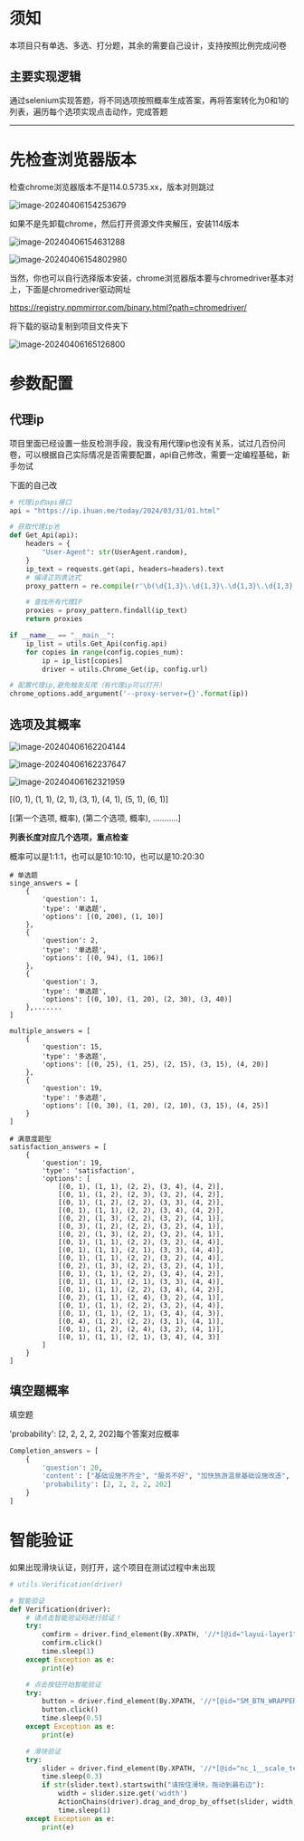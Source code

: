 # 须知

本项目只有单选、多选、打分题，其余的需要自己设计，支持按照比例完成问卷

## 主要实现逻辑

通过selenium实现答题，将不同选项按照概率生成答案，再将答案转化为0和1的列表，遍历每个选项实现点击动作，完成答题

------



# 先检查浏览器版本

检查chrome浏览器版本不是114.0.5735.xx，版本对则跳过

![image-20240406154253679](C:\Users\Sunshine\AppData\Roaming\Typora\typora-user-images\image-20240406154253679.png)

如果不是先卸载chrome，然后打开资源文件夹解压，安装114版本

![image-20240406154631288](C:\Users\Sunshine\AppData\Roaming\Typora\typora-user-images\image-20240406154631288.png)

![image-20240406154802980](C:\Users\Sunshine\AppData\Roaming\Typora\typora-user-images\image-20240406154802980.png)

当然，你也可以自行选择版本安装，chrome浏览器版本要与chromedriver基本对上，下面是chromedriver驱动网址

https://registry.npmmirror.com/binary.html?path=chromedriver/

将下载的驱动复制到项目文件夹下

![image-20240406165126800](C:\Users\Sunshine\AppData\Roaming\Typora\typora-user-images\image-20240406165126800.png)

# 参数配置

## 代理ip

项目里面已经设置一些反检测手段，我没有用代理ip也没有关系，试过几百份问卷，可以根据自己实际情况是否需要配置，api自己修改，需要一定编程基础，新手勿试

下面的自己改

```python
# 代理ip的api接口
api = "https://ip.ihuan.me/today/2024/03/31/01.html"
```

```python
# 获取代理ip池
def Get_Api(api):
    headers = {
        "User-Agent": str(UserAgent.random),
    }
    ip_text = requests.get(api, headers=headers).text
    # 编译正则表达式
    proxy_pattern = re.compile(r'\b(\d{1,3}\.\d{1,3}\.\d{1,3}\.\d{1,3}:\d{1,5})\b')

    # 查找所有代理IP
    proxies = proxy_pattern.findall(ip_text)
    return proxies
```

```python
if __name__ == "__main__":
    ip_list = utils.Get_Api(config.api)
    for copies in range(config.copies_num):
        ip = ip_list[copies]
        driver = utils.Chrome_Get(ip, config.url)
```

```python
# 配置代理ip,避免触发反爬（有代理ip可以打开）
chrome_options.add_argument('--proxy-server={}'.format(ip))
```

## 选项及其概率

![image-20240406162204144](C:\Users\Sunshine\AppData\Roaming\Typora\typora-user-images\image-20240406162204144.png)

![image-20240406162237647](C:\Users\Sunshine\AppData\Roaming\Typora\typora-user-images\image-20240406162237647.png)

![image-20240406162321959](C:\Users\Sunshine\AppData\Roaming\Typora\typora-user-images\image-20240406162321959.png)

 [(0, 1), (1, 1), (2, 1), (3, 1), (4, 1), (5, 1), (6, 1)] 

 [(第一个选项, 概率), (第二个选项, 概率), ...........]

**列表长度对应几个选项，重点检查**

概率可以是1:1:1，也可以是10:10:10，也可以是10:20:30

```
# 单选题
singe_answers = [
    {
        'question': 1,
        'type': '单选题',
        'options': [(0, 200), (1, 10)]
    },
    {
        'question': 2,
        'type': '单选题',
        'options': [(0, 94), (1, 106)]
    },
    {
        'question': 3,
        'type': '单选题',
        'options': [(0, 10), (1, 20), (2, 30), (3, 40)]
    },.......
]

multiple_answers = [
    {
        'question': 15,
        'type': '多选题',
        'options': [(0, 25), (1, 25), (2, 15), (3, 15), (4, 20)]
    },
    {
        'question': 19,
        'type': '多选题',
        'options': [(0, 30), (1, 20), (2, 10), (3, 15), (4, 25)]
    }
]

# 满意度题型
satisfaction_answers = [
    {
        'question': 19,
        'type': 'satisfaction',
        'options': [
            [(0, 1), (1, 1), (2, 2), (3, 4), (4, 2)],
            [(0, 1), (1, 2), (2, 3), (3, 2), (4, 2)],
            [(0, 1), (1, 2), (2, 2), (3, 3), (4, 2)],
            [(0, 1), (1, 1), (2, 2), (3, 4), (4, 2)],
            [(0, 2), (1, 3), (2, 2), (3, 2), (4, 1)],
            [(0, 3), (1, 2), (2, 2), (3, 2), (4, 1)],
            [(0, 2), (1, 3), (2, 2), (3, 2), (4, 1)],
            [(0, 1), (1, 1), (2, 2), (3, 2), (4, 4)],
            [(0, 1), (1, 1), (2, 1), (3, 3), (4, 4)],
            [(0, 1), (1, 1), (2, 2), (3, 2), (4, 4)],
            [(0, 2), (1, 3), (2, 2), (3, 2), (4, 1)],
            [(0, 1), (1, 1), (2, 2), (3, 4), (4, 2)],
            [(0, 1), (1, 1), (2, 1), (3, 3), (4, 4)],
            [(0, 1), (1, 1), (2, 2), (3, 4), (4, 2)],
            [(0, 2), (1, 1), (2, 4), (3, 2), (4, 1)],
            [(0, 1), (1, 1), (2, 2), (3, 2), (4, 4)],
            [(0, 1), (1, 1), (2, 1), (3, 4), (4, 3)],
            [(0, 4), (1, 2), (2, 2), (3, 1), (4, 1)],
            [(0, 1), (1, 2), (2, 4), (3, 2), (4, 1)],
            [(0, 1), (1, 1), (2, 1), (3, 4), (4, 3)]
        ]
    }
]
```

## 填空题概率

填空题

'probability': [2, 2, 2, 2, 202]每个答案对应概率

```python
Completion_answers = [
    {
        'question': 20,
        'content': ["基础设施不齐全", "服务不好", "加快旅游温泉基础设施改造", "提升旅游服务质量", ""],
        'probability': [2, 2, 2, 2, 202]
    }
]
```

# 智能验证

如果出现滑块认证，则打开，这个项目在测试过程中未出现

```python
# utils.Verification(driver)
```

```python
# 智能验证
def Verification(driver):
    # 请点击智能验证码进行验证！
    try:
        comfirm = driver.find_element(By.XPATH, '//*[@id="layui-layer1"]/div[3]/a')
        comfirm.click()
        time.sleep(1)
    except Exception as e:
        print(e)

    # 点击按钮开始智能验证
    try:
        button = driver.find_element(By.XPATH, '//*[@id="SM_BTN_WRAPPER_1"]')
        button.click()
        time.sleep(0.5)
    except Exception as e:
        print(e)

    # 滑块验证
    try:
        slider = driver.find_element(By.XPATH, '//*[@id="nc_1__scale_text"]/span')
        time.sleep(0.3)
        if str(slider.text).startswith("请按住滑块，拖动到最右边"):
            width = slider.size.get('width')
            ActionChains(driver).drag_and_drop_by_offset(slider, width, 0).perform()
            time.sleep(1)
    except Exception as e:
        print(e)
```
